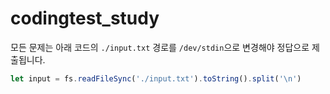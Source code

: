 # codingtest_study


모든 문제는 아래 코드의 `./input.txt` 경로를 `/dev/stdin`으로 변경해야 정답으로 제출됩니다.

```js
let input = fs.readFileSync('./input.txt').toString().split('\n')
```
